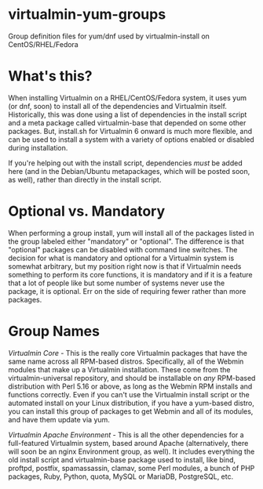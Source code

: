# virtualmin-yum-groups
Group definition files for yum/dnf used by virtualmin-install on CentOS/RHEL/Fedora

# What's this?

When installing Virtualmin on a RHEL/CentOS/Fedora system, it uses yum (or dnf, soon) to install all of the dependencies and Virtualmin itself. Historically, this was done using a list of dependencies in the install script and a meta package called virtualmin-base that depended on some other packages. But, install.sh for Virtualmin 6 onward is much more flexible, and can be used to install a system with a variety of options enabled or disabled during installation.

If you're helping out with the install script, dependencies *must* be added here (and in the Debian/Ubuntu metapackages, which will be posted soon, as well), rather than directly in the install script.

# Optional vs. Mandatory

When performing a group install, yum will install all of the packages listed in the group labeled either "mandatory" or "optional". The difference is that "optional" packages can be disabled with command line switches. The decision for what is mandatory and optional for a Virtualmin system is somewhat arbitrary, but my position right now is that if Virtualmin needs something to perform its core functions, it is mandatory and if it is a feature that a lot of people like but some number of systems never use the package, it is optional. Err on the side of requiring fewer rather than more packages.

# Group Names

*Virtualmin Core* - This is the really core Virtualmin packages that have the same name across all RPM-based distros. Specifically, all of the Webmin modules that make up a Virtualmin installation. These come from the virtualmin-universal repository, and should be installable on *any* RPM-based distribution with Perl 5.16 or above, as long as the Webmin RPM installs and functions correctly. Even if you can't use the Virtualmin install script or the automated install on your Linux distribution, if you have a yum-based distro, you can install this group of packages to get Webmin and all of its modules, and have them update via yum.

*Virtualmin Apache Environment* - This is all the other dependencies for a full-featured Virtualmin system, based around Apache (alternatively, there will soon be an nginx Environment group, as well). It includes everything the old install script and virtualmin-base package used to install, like bind, proftpd, postfix, spamassassin, clamav, some Perl modules, a bunch of PHP packages, Ruby, Python, quota, MySQL or MariaDB, PostgreSQL, etc.

